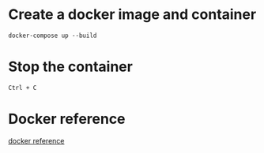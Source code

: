 # Create a docker image and container
```
docker-compose up --build
```

# Stop the container
```
Ctrl + C
```

# Docker reference
[docker reference](https://matsuand.github.io/docs.docker.jp.onthefly/reference/)